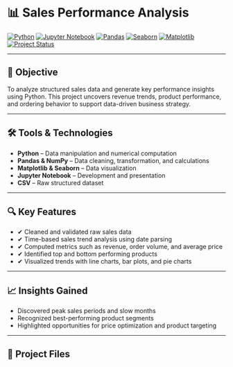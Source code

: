 # 📊 Sales Performance Analysis

[![Python](https://img.shields.io/badge/-Python-3776AB?style=for-the-badge&logo=python&logoColor=white)](https://www.python.org/)
[![Jupyter Notebook](https://img.shields.io/badge/-Jupyter-F37626?style=for-the-badge&logo=jupyter&logoColor=white)](https://jupyter.org/)
[![Pandas](https://img.shields.io/badge/-Pandas-150458?style=for-the-badge&logo=pandas)](https://pandas.pydata.org/)
[![Seaborn](https://img.shields.io/badge/-Seaborn-2E8BC0?style=for-the-badge&logo=python&logoColor=white)](https://seaborn.pydata.org/)
[![Matplotlib](https://img.shields.io/badge/-Matplotlib-11557C?style=for-the-badge&logo=python&logoColor=white)](https://matplotlib.org/)
[![Project Status](https://img.shields.io/badge/Status-Completed-brightgreen?style=for-the-badge)]()

---

## 🎯 Objective

To analyze structured sales data and generate key performance insights using Python. This project uncovers revenue trends, product performance, and ordering behavior to support data-driven business strategy.

---

## 🛠️ Tools & Technologies

- **Python** – Data manipulation and numerical computation
- **Pandas & NumPy** – Data cleaning, transformation, and calculations
- **Matplotlib & Seaborn** – Data visualization
- **Jupyter Notebook** – Development and presentation
- **CSV** – Raw structured dataset

---

## 🔍 Key Features

- ✔ Cleaned and validated raw sales data  
- ✔ Time-based sales trend analysis using date parsing  
- ✔ Computed metrics such as revenue, order volume, and average price  
- ✔ Identified top and bottom performing products  
- ✔ Visualized trends with line charts, bar plots, and pie charts  

---

## 📈 Insights Gained

- Discovered peak sales periods and slow months
- Recognized best-performing product segments
- Highlighted opportunities for price optimization and product targeting

---

## 📁 Project Files

